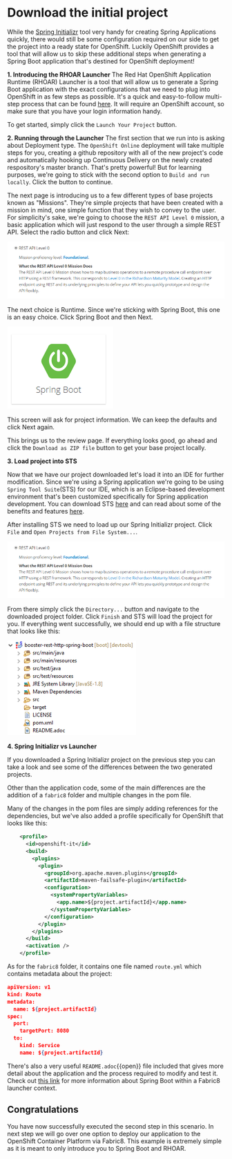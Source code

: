 # Download the initial project

While the [Spring Initializr](https://start.spring.io) tool very handy for creating Spring Applications quickly, there would still be some configuration required on our side to get the project into a ready state for OpenShift. Luckily OpenShift provides a tool that will allow us to skip these additional steps when generating a Spring Boot application that's destined for OpenShift deployment!

**1. Introducing the RHOAR Launcher** 
The Red Hat OpenShift Application Runtime (RHOAR) Launcher is a tool that will allow us to generate a Spring Boot application with the exact configurations that we need to plug into OpenShift in as few steps as possible. It's a quick and easy-to-follow multi-step process that can be found [here](https://launch.openshift.io/launch/filtered-wizard/all). It will require an OpenShift account, so make sure that you have your login information handy.

To get started, simply click the `Launch Your Project` button.

**2. Running through the Launcher**
The first section that we run into is asking about Deployment type. The `OpenShift Online` deployment will take multiple steps for you, creating a github repository with all of the new project's code and automatically hooking up Continuous Delivery on the newly created respository's master branch. That's pretty powerful! But for learning purposes, we're going to stick with the second option to `Build and run locally`. Click the button to continue.

The next page is introducing us to a few different types of base projects known as "Missions". They're simple projects that have been created with a mission in mind, one simple function that they wish to convey to the user. For simplicity's sake, we're going to choose the `REST API Level 0` mission, a basic application which will just respond to the user through a simple REST API. Select the radio button and click Next:

![REST API](../../assets/middleware/rhoar-creating-applications-for-cloud/rest-api.png)

The next choice is Runtime. Since we're sticking with Spring Boot, this one is an easy choice. Click Spring Boot and then Next.

![Spring Boot](../../assets/middleware/rhoar-creating-applications-for-cloud/spring-boot.png)

This screen will ask for project information. We can keep the defaults and click Next again.

This brings us to the review page. If everything looks good, go ahead and click the `Download as ZIP file` button to get your base project locally. 

**3. Load project into STS**

Now that we have our project downloaded let's load it into an IDE for further modification. Since we're using a Spring application we're going to be using `Spring Tool Suite`(STS) for our IDE, which is an Eclipse-based development environment that's been customized specifically for Spring application development. You can download STS [here](https://spring.io/tools/sts/all) and can read about some of the benefits and features [here](https://spring.io/tools/sts).

After installing STS we need to load up our Spring Initializr project. Click `File` and `Open Projects from File System...`.

<!-- ![Import Project](../../assets/middleware/rhoar-creating-applications-for-cloud/import-project.png)  -->
![Import Project](../../assets/middleware/rhoar-creating-applications-for-cloud/rest-api.png)

From there simply click the `Directory...` button and navigate to the downloaded project folder. Click `Finish` and STS will load the project for you. If everything went successfully, we should end up with a file structure that looks like this:

![Project Structure](../../assets/middleware/rhoar-creating-applications-for-cloud/project-structure.png)

**4. Spring Initializr vs Launcher**

If you downloaded a Spring Initializr project on the previous step you can take a look and see some of the differences between the two generated projects.

Other than the application code, some of the main differences are the addition of a `fabric8` folder and multiple changes in the pom file. 

Many of the changes in the pom files are simply adding references for the dependencies, but we've also added a profile specifically for OpenShift that looks like this:

```xml
    <profile>
      <id>openshift-it</id>
      <build>
        <plugins>
          <plugin>
            <groupId>org.apache.maven.plugins</groupId>
            <artifactId>maven-failsafe-plugin</artifactId>
            <configuration>
              <systemPropertyVariables>
                <app.name>${project.artifactId}</app.name>
              </systemPropertyVariables>
            </configuration>
          </plugin>
        </plugins>
      </build>
      <activation />
    </profile>
```

As for the `fabric8` folder, it contains one file named `route.yml` which contains metadata about the project:

```json
apiVersion: v1
kind: Route
metadata:
  name: ${project.artifactId}
spec:
  port:
    targetPort: 8080
  to:
    kind: Service
    name: ${project.artifactId}
```

There's also a very useful ``README.adoc``{{open}} file included that gives more detail about the application and the process required to modify and test it. Check out [this link](https://appdev.openshift.io/docs/spring-boot-runtime.html) for more information about Spring Boot within a Fabric8 launcher context.


## Congratulations

You have now successfully executed the second step in this scenario. In next step we will go over one option to deploy our application to the OpenShift Container Platform via Fabric8. This example is extremely simple as it is meant to only introduce you to Spring Boot and RHOAR.
